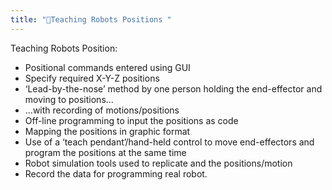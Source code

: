 ```yaml
---
title: "🤖Teaching Robots Positions "
--- 
```

Teaching Robots Position:

- Positional commands entered using GUI
- Specify required X-Y-Z positions
- ‘Lead-by-the-nose’ method by one person holding the end-effector and moving to positions...
- ...with recording of motions/positions
- Off-line programming to input the positions as code
- Mapping the positions in graphic format
- Use of a ‘teach pendant’/hand-held control to move end-effectors and program the positions at the same time
- Robot simulation tools used to replicate and the positions/motion
- Record the data for programming real robot. 

